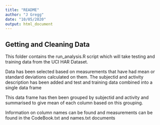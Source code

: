 ```yaml
---
title: "README"
author: "J Gregg"
date: "10/05/2020"
output: html_document
---
```


## Getting and Cleaning Data

This folder contains the run_analysis.R script which will take testing and training data from the UCI HAR Dataset. 

Data has been selected based on measurements that have had mean or standard deviations calculated on them. The subjectid and activity description has been added and test and training data combined into a single data frame

This data frame has then been grouped by subjectid and activity and summarised to give mean of each column based on this grouping.

Information on column names can be found and measurements can be found in the CodeBook.txt and names.txt documents
